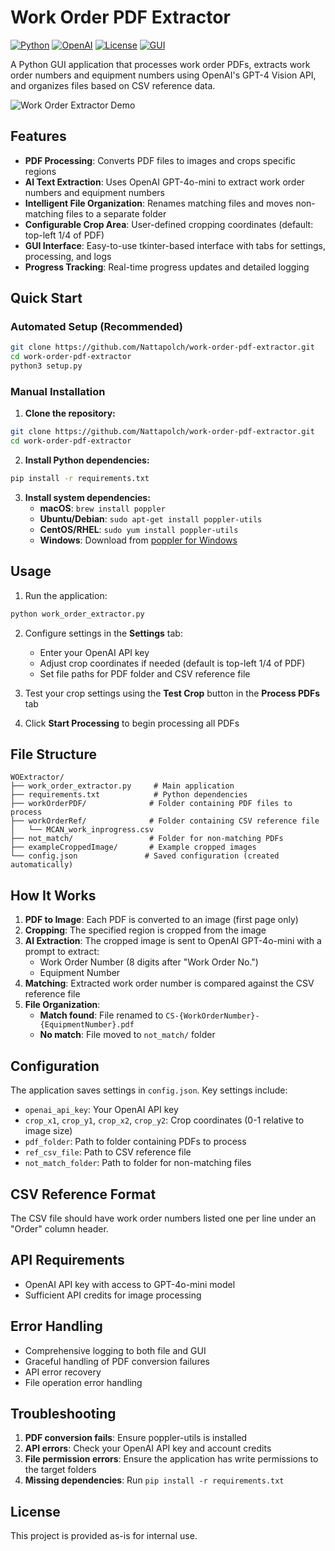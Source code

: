# Work Order PDF Extractor

[![Python](https://img.shields.io/badge/Python-3.8+-blue.svg)](https://www.python.org/downloads/)
[![OpenAI](https://img.shields.io/badge/OpenAI-GPT--4o--mini-green.svg)](https://openai.com/)
[![License](https://img.shields.io/badge/License-MIT-yellow.svg)](LICENSE)
[![GUI](https://img.shields.io/badge/GUI-Tkinter-red.svg)](https://docs.python.org/3/library/tkinter.html)

A Python GUI application that processes work order PDFs, extracts work order numbers and equipment numbers using OpenAI's GPT-4 Vision API, and organizes files based on CSV reference data.

![Work Order Extractor Demo](https://via.placeholder.com/800x400/1e1e1e/ffffff?text=Work+Order+PDF+Extractor)

## Features

- **PDF Processing**: Converts PDF files to images and crops specific regions
- **AI Text Extraction**: Uses OpenAI GPT-4o-mini to extract work order numbers and equipment numbers
- **Intelligent File Organization**: Renames matching files and moves non-matching files to a separate folder
- **Configurable Crop Area**: User-defined cropping coordinates (default: top-left 1/4 of PDF)
- **GUI Interface**: Easy-to-use tkinter-based interface with tabs for settings, processing, and logs
- **Progress Tracking**: Real-time progress updates and detailed logging

## Quick Start

### Automated Setup (Recommended)
```bash
git clone https://github.com/Nattapolch/work-order-pdf-extractor.git
cd work-order-pdf-extractor
python3 setup.py
```

### Manual Installation

1. **Clone the repository:**
```bash
git clone https://github.com/Nattapolch/work-order-pdf-extractor.git
cd work-order-pdf-extractor
```

2. **Install Python dependencies:**
```bash
pip install -r requirements.txt
```

3. **Install system dependencies:**
   - **macOS**: `brew install poppler`
   - **Ubuntu/Debian**: `sudo apt-get install poppler-utils`
   - **CentOS/RHEL**: `sudo yum install poppler-utils`
   - **Windows**: Download from [poppler for Windows](https://blog.alivate.com.au/poppler-windows/)

## Usage

1. Run the application:
```bash
python work_order_extractor.py
```

2. Configure settings in the **Settings** tab:
   - Enter your OpenAI API key
   - Adjust crop coordinates if needed (default is top-left 1/4 of PDF)
   - Set file paths for PDF folder and CSV reference file

3. Test your crop settings using the **Test Crop** button in the **Process PDFs** tab

4. Click **Start Processing** to begin processing all PDFs

## File Structure

```
WOExtractor/
├── work_order_extractor.py     # Main application
├── requirements.txt            # Python dependencies
├── workOrderPDF/              # Folder containing PDF files to process
├── workOrderRef/              # Folder containing CSV reference file
│   └── MCAN_work_inprogress.csv
├── not_match/                 # Folder for non-matching PDFs
├── exampleCroppedImage/       # Example cropped images
└── config.json               # Saved configuration (created automatically)
```

## How It Works

1. **PDF to Image**: Each PDF is converted to an image (first page only)
2. **Cropping**: The specified region is cropped from the image
3. **AI Extraction**: The cropped image is sent to OpenAI GPT-4o-mini with a prompt to extract:
   - Work Order Number (8 digits after "Work Order No.")
   - Equipment Number
4. **Matching**: Extracted work order number is compared against the CSV reference file
5. **File Organization**:
   - **Match found**: File renamed to `CS-{WorkOrderNumber}-{EquipmentNumber}.pdf`
   - **No match**: File moved to `not_match/` folder

## Configuration

The application saves settings in `config.json`. Key settings include:

- `openai_api_key`: Your OpenAI API key
- `crop_x1`, `crop_y1`, `crop_x2`, `crop_y2`: Crop coordinates (0-1 relative to image size)
- `pdf_folder`: Path to folder containing PDFs to process
- `ref_csv_file`: Path to CSV reference file
- `not_match_folder`: Path to folder for non-matching files

## CSV Reference Format

The CSV file should have work order numbers listed one per line under an "Order" column header.

## API Requirements

- OpenAI API key with access to GPT-4o-mini model
- Sufficient API credits for image processing

## Error Handling

- Comprehensive logging to both file and GUI
- Graceful handling of PDF conversion failures
- API error recovery
- File operation error handling

## Troubleshooting

1. **PDF conversion fails**: Ensure poppler-utils is installed
2. **API errors**: Check your OpenAI API key and account credits
3. **File permission errors**: Ensure the application has write permissions to the target folders
4. **Missing dependencies**: Run `pip install -r requirements.txt`

## License

This project is provided as-is for internal use.